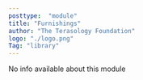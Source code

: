 ```yaml
---
posttype:  "module"  
title: "Furnishings"
author: "The Terasology Foundation"
logo: "./logo.png"
Tag: "library"
---
```

No info available about this module
